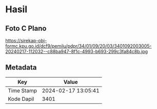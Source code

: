 # Hasil

## Foto C Plano

https://sirekap-obj-formc.kpu.go.id/dcf9/pemilu/pdpr/34/01/09/20/03/3401092003005-20240217-112032--c88ba947-8f1c-4993-b693-299c3fa84c8b.jpg


## Metadata

| Key        | Value               |
| ---------- | ------------------- |
| Time Stamp | 2024-02-17 13:05:41 |
| Kode Dapil | 3401                |




